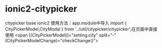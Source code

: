 # ionic2-citypicker
citypicker base ionic2
使用方法：app.module中导入
import { CityPickerModel,CityModal } from '../util/citypicker/citypicker';在页面中直接使用
<span [(CityPickerModel)]="setting.city" split="-" (CityPickerModelChange)="checkChange()"></span>
